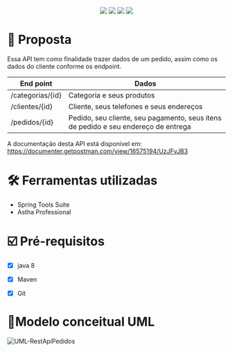 <p align="center">
  <image
  src="https://img.shields.io/github/languages/count/uluizeduardo/API-Rest-Pedido"
  />
  <image
  src="https://img.shields.io/github/languages/top/uluizeduardo/API-Rest-Pedido"
  />
  <image
  src="https://img.shields.io/github/last-commit/uluizeduardo/API-Rest-Pedido"
  />
  <image
  src="https://img.shields.io/github/watchers/uluizeduardo/API-Rest-Pedido"
  />
</p>

# 🚀 Proposta 
Essa API tem como finalidade trazer dados de um pedido, assim como os dados do cliente conforme os endpoint. 

              
| End point  |Dados  |
|--|--|
|/categorias/{id} |Categoria e seus produtos  |
|/clientes/{id}|Cliente, seus telefones e seus endereços|
|/pedidos/{id}|Pedido, seu cliente, seu pagamento, seus itens de pedido e seu endereço de entrega|


A documentação desta API está disponível em: https://documenter.getpostman.com/view/16575194/UzJFvJB3
# 🛠 Ferramentas utilizadas

- Spring Tools Suite
- Astha Professional

# ☑️ Pré-requisitos 

- [x] java 8
- [x] Maven
- [x] Git


# 📝Modelo conceitual UML 
![UML-RestApiPedidos](https://user-images.githubusercontent.com/14946084/174499709-67eb5d2b-7e1b-4304-8193-43234601ced2.png)


